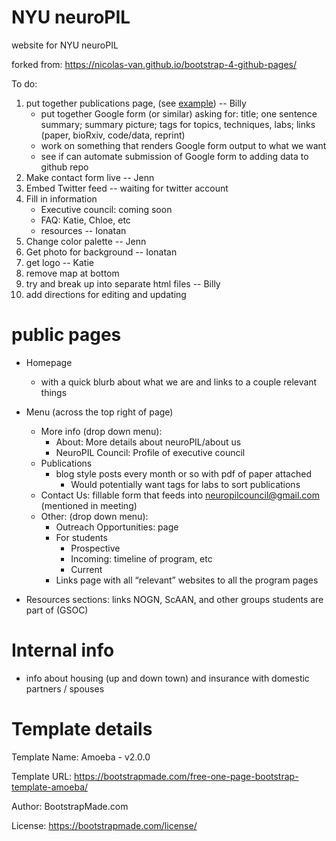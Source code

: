 
# NYU neuroPIL

website for NYU neuroPIL

forked from: https://nicolas-van.github.io/bootstrap-4-github-pages/

To do:

1. put together publications page, (see
   [example](https://www.dudmanlab.org/html/publications.html)) --
   Billy
   - put together Google form (or similar) asking for: title; one
     sentence summary; summary picture; tags for topics, techniques,
     labs; links (paper, bioRxiv, code/data, reprint)
   - work on something that renders Google form output to what we want
   - see if can automate submission of Google form to adding data to
     github repo
4. Make contact form live -- Jenn
2. Embed Twitter feed -- waiting for twitter account
3. Fill in information
   - Executive council: coming soon
   - FAQ: Katie, Chloe, etc
   - resources -- Ionatan
4. Change color palette -- Jenn
5. Get photo for background -- Ionatan
6. get logo -- Katie
8. remove map at bottom
9. try and break up into separate html files -- Billy
7. add directions for editing and updating

# public pages

- Homepage
  - with a quick blurb about what we are and links to a couple
    relevant things
- Menu (across the top right of page)
  - More info (drop down menu):
    - About: More details about neuroPIL/about us
    - NeuroPIL Council: Profile of executive council
  - Publications
    - blog style posts every month or so with pdf of paper attached
      - Would potentially want tags for labs to sort publications
  - Contact Us: fillable form that feeds into
    neuropilcouncil@gmail.com (mentioned in meeting)
  - Other: (drop down menu):
    - Outreach Opportunities: page
    - For students
      - Prospective
      - Incoming: timeline of program, etc  
      - Current
    - Links page with all “relevant” websites to all the program pages

- Resources sections: links NOGN, ScAAN, and other groups students are
  part of (GSOC)
  
# Internal info

 - info about housing (up and down town) and insurance with domestic
   partners / spouses


# Template details

Template Name: Amoeba - v2.0.0

Template URL: https://bootstrapmade.com/free-one-page-bootstrap-template-amoeba/

Author: BootstrapMade.com

License: https://bootstrapmade.com/license/
